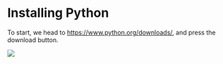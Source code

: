 # Installing Python

To start, we head to https://www.python.org/downloads/, and press the download button. 

![](https://i.imgur.com/iCDSD9Q.png)